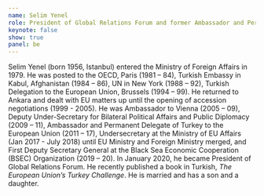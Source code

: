 ```yaml
---
name: Selim Yenel
role: President of Global Relations Forum and former Ambassador and Permanent Delegate of Turkey to the European Union (2011–17)
keynote: false
show: true
panel: be
---
```


Selim Yenel (born 1956, Istanbul) entered the Ministry of Foreign Affairs in 1979. He was posted to the OECD, Paris (1981 – 84), Turkish Embassy in Kabul, Afghanistan (1984 – 86), UN in New York (1988 – 92), Turkish Delegation to the European Union, Brussels (1994 – 99). He returned to Ankara and dealt with EU matters up until the opening of accession negotiations (1999 - 2005). He was Ambassador to Vienna (2005 – 09), Deputy Under-Secretary for Bilateral Political Affairs and Public Diplomacy (2009 – 11), Ambassador and Permanent Delegate of Turkey to the European Union (2011 – 17), Undersecretary at the Ministry of EU Affairs (Jan 2017 - July 2018) until EU Ministry and Foreign Ministry merged, and First Deputy Secretary General at the Black Sea Economic Cooperation (BSEC) Organization (2019 – 20). In January 2020, he became President of Global Relations Forum. He recently published a book in Turkish, _The European Union’s Turkey Challenge_. He is married and has a son and a daughter.
